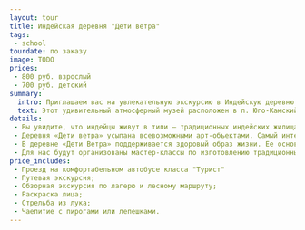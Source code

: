 ```yaml
---
layout: tour
title: Индейская деревня "Дети ветра"
tags:
 - school
tourdate: по заказу
image: TODO
prices:
 - 800 руб. взрослый
 - 700 руб. детский
summary:
  intro: Приглашаем вас на увлекательную экскурсию в Индейскую деревню «Дети ветра».
  text: Этот удивительный атмосферный музей расположен в п. Юго-Камский, что в Пермском районе Пермского края. Вы имеете уникальную возможность почувствовать себя настоящим индейцем, каждая ваша минута пребывания в Индейской деревне будет наполнена свежим воздухом, творчеством и трудом.
details:
 - Вы увидите, что индейцы живут в типи – традиционных индейских жилищах. Для детей устроены небольшие вигвамы, а посередине деревни стоит главный шатер. Стоит заметить, что настоящий типи собирается без гвоздей, он состоит из брусьев, ткани, веревок, шишек. Конусовидное сооружение женщина из племени индейцев должна собирать за полчаса. Считается, что мужчина-индеец не должен заниматься такими «глупостями», как сборка типи или вигвама. Внутренне пространство типи довольно просторно, правильно разведенный очаг способен держать тепло в доме продолжительно долго. Инипи – традиционная индейская баня, очищение в ней скорее духовное, чем «физическое».
 - Деревня «Дети ветра» усыпана всевозможными арт-объектами. Самый интересный из них – солнечные часы. Чтобы узнать время, нужно встать в центр «на пятачок» и определить значение по тени. Временные отрезки обозначаются пенечками, которые украшены индейскими рунами, символизирующими дом, воду, воздух и пр. Коммуникации не обошли стороной индейскую деревню XXI века. Питьевая вода подается по деревянному водопроводу в виде выдолбленных желобов. Его начало берется с ручья на возвышенности.
 - В деревне «Дети Ветра» поддерживается здоровый образ жизни. Ее основатели используют природные ресурсы, улучшают окружающую среду, не употребляют «огненную воду» (алкоголь). Здесь запрещается сквернословить и вести себя агрессивно. При этом здесь пользуются современными гаджетами, а 3G в этом месте «уверенный», ведь от работы и забот никуда не деться.
 - Для нас будут организованы мастер-классы по изготовлению традиционных для индейцев предметов обихода или сувениров. Для этого используется дерево и глина. Любой желающий может пострелять из лука, попробовать себя в ремесле, пометать ножи. Самым смелым раскрасят лицо. В конце экскурсионной программы вас ожидает чаепитие с традиционными индейскими лепешками и пирогами.
price_includes:
 - Проезд на комфортабельном автобусе класса "Турист"
 - Путевая экскурсия;
 - Обзорная экскурсия по лагерю и лесному маршруту;
 - Раскраска лица;
 - Стрельба из лука;
 - Чаепитие с пирогами или лепешками.
---
```

